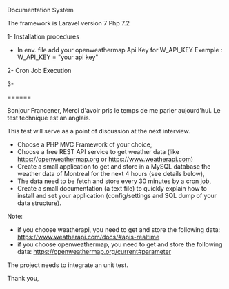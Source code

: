 
Documentation System 

The framework is Laravel version 7
Php 7.2

1- Installation procedures

- In env. file add your openweathermap Api Key for W_API_KEY
    Exemple : W_API_KEY = "your api key"

2- Cron Job Execution 

3- 



======


Bonjour Francener,
Merci d'avoir pris le temps de me parler aujourd'hui.  Le test technique est an anglais.

This test will serve as a point of discussion at the next interview.

- Choose a PHP MVC Framework of your choice,
- Choose a free REST API service to get weather data (like https://openweathermap.org or https://www.weatherapi.com)
- Create a small application to get and store in a MySQL database the weather data of Montreal for the next 4 hours (see details below),
- The data need to be fetch and store every 30 minutes by a cron job,
- Create a small documentation (a text file) to quickly explain how to install and set your application (config/settings and SQL dump of your data structure).

Note:
- if you choose weatherapi, you need to get and store the following data: https://www.weatherapi.com/docs/#apis-realtime
- if you choose openweathermap, you need to get and store the following data: https://openweathermap.org/current#parameter

The project needs to integrate an unit test.

Thank you,

 
